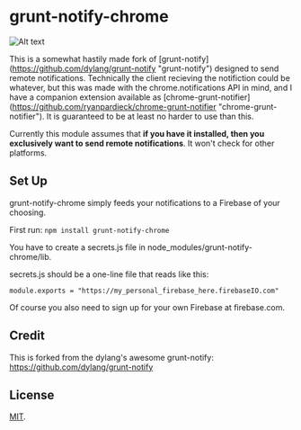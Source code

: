 grunt-notify-chrome
================================

![Alt text](/../screenshots/images/screenshot.png?raw=true "Extension Screenshot")

This is a somewhat hastily made fork of [grunt-notify] (https://github.com/dylang/grunt-notify "grunt-notify") 
designed to send remote notifications. Technically the client recieving the notifiction could be whatever,
but this was made with the chrome.notifications API in mind, and I have a companion extension available as 
[chrome-grunt-notifier] (https://github.com/ryanpardieck/chrome-grunt-notifier "chrome-grunt-notifier").
It is guaranteed to be at least no harder to use than this.

Currently this module assumes that __if you have it installed, then you exclusively want to send
remote notifications__. It won't check for other platforms.

Set Up
-----

grunt-notify-chrome simply feeds your notifications to a Firebase of your choosing. 

First run: ```npm install grunt-notify-chrome```

You have to create a secrets.js file in node_modules/grunt-notify-chrome/lib.

secrets.js should be a one-line file that reads like this:

```
module.exports = "https://my_personal_firebase_here.firebaseIO.com"
```

Of course you also need to sign up for your own Firebase at firebase.com.

Credit
-----

This is forked from the dylang's awesome grunt-notify: https://github.com/dylang/grunt-notify

License
-------
[MIT](https://tldrlegal.com/license/mit-license).
